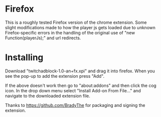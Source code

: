 # Firefox
This is a roughly tested Firefox version of the chrome extension. Some slight modifications made to how the player js gets loaded due to unknown Firefox-specific errors in the handling of the original use of "new Function(playerJs);" and url redirects.

# Installing

Download "twitchadblock-1.0-an+fx.xpi" and drag it into firefox. When you see the pop-up to add the extension press "Add".

If the above doesn't work then go to "about:addons" and then click the cog icon. In the drop down menu select "Install Add-on From File..." and navigate to the downloaded extension file.

Thanks to https://github.com/BradyThe for packaging and signing the extension.
